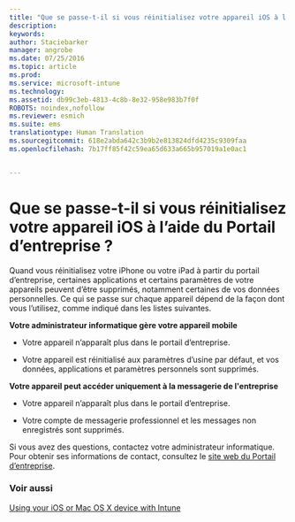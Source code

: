 ```yaml
---
title: "Que se passe-t-il si vous réinitialisez votre appareil iOS à l’aide du Portail d’entreprise ? | Microsoft Intune"
description: 
keywords: 
author: Staciebarker
manager: angrobe
ms.date: 07/25/2016
ms.topic: article
ms.prod: 
ms.service: microsoft-intune
ms.technology: 
ms.assetid: db99c3eb-4813-4c8b-8e32-958e983b7f0f
ROBOTS: noindex,nofollow
ms.reviewer: esmich
ms.suite: ems
translationtype: Human Translation
ms.sourcegitcommit: 618e2abda642c3b9b2e813824dfd4235c9309faa
ms.openlocfilehash: 7b17ff85f42c59ea65d633a665b957019a1e0ac1


---
```



# Que se passe-t-il si vous réinitialisez votre appareil iOS à l’aide du Portail d’entreprise ?

Quand vous réinitialisez votre iPhone ou votre iPad à partir du portail d’entreprise, certaines applications et certains paramètres de votre appareils peuvent d’être supprimés, notamment certaines de vos données personnelles. Ce qui se passe sur chaque appareil dépend de la façon dont vous l’utilisez, comme indiqué dans les listes suivantes.

**Votre administrateur informatique gère votre appareil mobile**

-   Votre appareil n’apparaît plus dans le portail d’entreprise.

-   Votre appareil est réinitialisé aux paramètres d’usine par défaut, et vos données, applications et paramètres personnels sont supprimés.

**Votre appareil peut accéder uniquement à la messagerie de l'entreprise**

-   Votre appareil n’apparaît plus dans le portail d’entreprise.

-   Votre compte de messagerie professionnel et les messages non enregistrés sont supprimés.

Si vous avez des questions, contactez votre administrateur informatique. Pour obtenir ses informations de contact, consultez le [site web du Portail d’entreprise](http://portal.manage.microsoft.com).

### Voir aussi
[Using your iOS or Mac OS X device with Intune](using-your-ios-or-mac-os-x-device-with-intune.md)



<!--HONumber=Jul16_HO4-->


